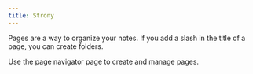 ```yaml
---
title: Strony
---
```


Pages are a way to organize your notes.
If you add a slash in the title of a page, you can create folders.

Use the page navigator page to create and manage pages.
